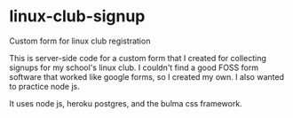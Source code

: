 # linux-club-signup
Custom form for linux club registration

This is server-side code for a custom form that I created for collecting signups for my school's linux club.
I couldn't find a good FOSS form software that worked like google forms, so I created my own. I also wanted to
practice node js.

It uses node js, heroku postgres, and the bulma css framework.
